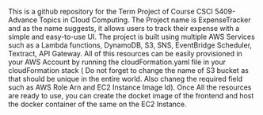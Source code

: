 This is a github repository for the Term Project of Course CSCI 5409-Advance Topics in Cloud Computing. 
The Project name is ExpenseTracker and as the name suggests, it allows users to track their expense with a simple and easy-to-use UI. The project is built using multiple AWS Services such as a Lambda functions, DynamoDB, S3, SNS, EventBridge Scheduler, Textract, API Gateway. 
All of this resources can be easily provisioned in your AWS Account by running the cloudFormation.yaml file in your cloudFormation stack ( Do not forget to change the name of S3 bucket as that should be unique in the entire world. Also chaneg the required field such as AWS Role Arn and EC2 Instance Image Id). 
Once All the resources are ready to use, you can create the docket image of the frontend and host the docker container of the same on the EC2 Instance. 